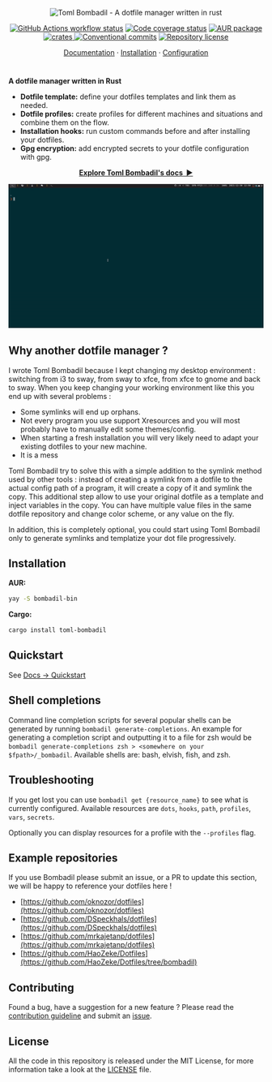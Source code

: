 <p align="center">
  <img
    width="250"
    src="./asset/logo.png"
    alt="Toml Bombadil - A dotfile manager written in rust"
  />
</p>

<p align="center">
  <a href="https://github.com/oknozor/toml-bombadil/actions"
    ><img
      src="https://github.com/oknozor/toml-bombadil/workflows/CI/badge.svg?branch=main"
      alt="GitHub Actions workflow status"
  /></a>
  <a href="https://codecov.io/gh/oknozor/toml-bombadil"
    ><img
      src="https://codecov.io/gh/oknozor/toml-bombadil/branch/main/graph/badge.svg"
      alt="Code coverage status"
  /></a>
    <a href="https://repology.org/project/bombadil/versions">
        <img src="https://repology.org/badge/version-for-repo/aur/bombadil.svg" alt="AUR package">
  </a>
  <br />
    <a href="https://crates.io/crates/toml-bombadil">
        <img src="https://img.shields.io/crates/v/toml-bombadil.svg" alt="crates">
  </a>
  <a href="https://conventionalcommits.org"
    ><img
      src="https://img.shields.io/badge/Conventional%20Commits-1.0.0-yellow.svg"
      alt="Conventional commits"
  /></a>
  <a href="https://github.com/oknozor/toml-bombadil/blob/main/LICENSE"
    ><img
      src="https://img.shields.io/github/license/oknozor/toml-bombadil"
      alt="Repository license"
  /></a>
</p>

<p align="center">
  <a href="https://oknozor.github.io/toml-bombadil">Documentation</a>
  ·
  <a href="https://oknozor.github.io/toml-bombadil/docs/getting-started/quick-start/">Installation</a>
  ·
  <a href="https://docs.cocogitto.io/config">Configuration</a>
</p>

<h1></h1>

**A dotfile manager written in Rust**

- **Dotfile template:** define your dotfiles templates and link them as needed.
- **Dotfile profiles:** create profiles for different machines and situations and combine them on the flow.
- **Installation hooks:** run custom commands before and after installing your dotfiles.
- **Gpg encryption:** add encrypted secrets to your dotfile configuration with gpg.

<p align="center">
<a href="https://oknozor.github.io/toml-bombadil/docs/"><strong>Explore Toml Bombadil's docs&nbsp;&nbsp;▶</strong></a>
</p>


![example gif](asset/toml-bombadil.gif)

##  Why another dotfile manager ?

I wrote Toml Bombadil because I kept changing my desktop environment :
switching from i3 to sway, from sway to xfce, from xfce to gnome and back to sway.
When you keep changing your working environment like this you end up with several problems :
- Some symlinks will end up orphans.
- Not every program you use support Xresources and you will most probably have to manually edit some themes/config.
- When starting a fresh installation you will very likely need to adapt your existing dotfiles to your new machine.
- It is a mess

Toml Bombadil try to solve this with a simple addition to the symlink method used by other tools : instead of creating
a symlink from a dotfile to the actual config path of a program, it will create a copy of it and symlink the copy.
This additional step allow to use your original dotfile as a template and inject variables in the copy.
You can have multiple value files in the same dotfile repository and change color scheme, or any value on the fly.

In addition, this is completely optional, you could start using Toml Bombadil only to generate symlinks and templatize
your dot file progressively.

## Installation

**AUR:**
```bash
yay -S bombadil-bin
```

**Cargo:**
```bash
cargo install toml-bombadil
```

## Quickstart

See [Docs -> Quickstart](https://oknozor.github.io/toml-bombadil/docs/getting-started/quick-start/)

## Shell completions

Command line completion scripts for several popular shells can be generated by running `bombadil generate-completions`. An example for generating a completion script and outputting it to a file for zsh would be `bombadil generate-completions zsh > <somewhere on your $fpath>/_bombadil`. Available shells are: bash, elvish, fish, and zsh.

## Troubleshooting

If you get lost you can use `bombadil get {resource_name}` to see what is currently configured.
Available resources are `dots`, `hooks`, `path`, `profiles`, `vars`, `secrets`.

Optionally you can display resources for a profile with the `--profiles` flag.

## Example repositories

If you use Bombadil please submit an issue, or a PR to update this section, we will be happy to reference your dotfiles here !

- [https://github.com/oknozor/dotfiles](https://github.com/oknozor/dotfiles)
- [https://github.com/DSpeckhals/dotfiles](https://github.com/DSpeckhals/dotfiles)
- [https://github.com/mrkajetanp/dotfiles](https://github.com/mrkajetanp/dotfiles)
- [https://github.com/HaoZeke/Dotfiles](https://github.com/HaoZeke/Dotfiles/tree/bombadil)
  
## Contributing

Found a bug, have a suggestion for a new feature ?
Please read the [contribution guideline](CONTRIBUTING.md) and submit an [issue](https://github.com/oknozor/toml-bombadil/issues).

## License

All the code in this repository is released under the MIT License, for more information take a look at the [LICENSE](LICENSE) file.



